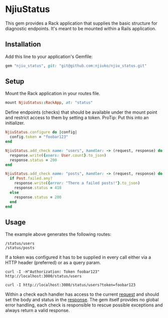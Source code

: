 # NjiuStatus

This gem provides a Rack application that supplies the basic structure for diagnostic endpoints. It's meant to be mounted within a Rails application.

## Installation

Add this line to your application's Gemfile:

```ruby
gem "njiu_status", git: "git@github.com:njiuko/njiu_status.git"
```
## Setup

Mount the Rack application in your routes file.

```ruby
mount NjiuStatus::RackApp, at: "status"
```

Define endpoints (checks) that should be available under the mount point and restrict access to them by setting a token. ProTip: Put this into an initializer.

```ruby
NjiuStatus.configure do |config|
  config.token = "foobar123"
end

NjiuStatus.add_check name: "users", handler: -> (request, response) do
  response.write({users: User.count}.to_json)
  response.status = 200
end

NjiuStatus.add_check name: "posts", handler: -> (request, response) do
  if Post.failed.any?
    response.write({error: "There a failed posts!"}.to_json)
    response.status = 418
  else
    response.status = 200
  end
end
```

## Usage

The example above generates the following routes:
```
/status/users
/status/posts
```

If a token was configured it has to be supplied in every call either via a HTTP header (preferred) or as a query param.

```
curl -I -H"Authorization: Token foobar123" http://localhost:3000/status/users

curl -I http://localhost:3000/status/users?token=foobar123
```

Within a check each handler has access to the current [request](http://www.rubydoc.info/gems/rack/Rack/Request) and should set the body and status in the [response](http://www.rubydoc.info/gems/rack/Rack/Response). The gem itself provides no global error handling, each check is responsible to rescue possible exceptions and always return a valid response.
